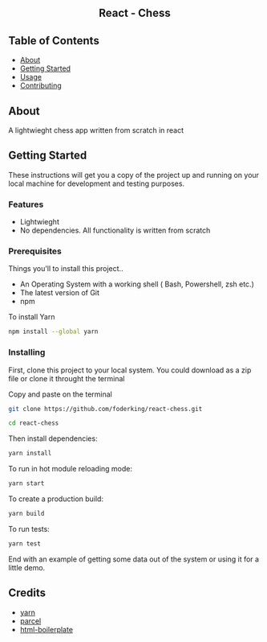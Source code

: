 <h2 align="center">React - Chess</h2>



## Table of Contents

+ [About](#about)
+ [Getting Started](#getting_started)
+ [Usage](#usage)
+ [Contributing](../CONTRIBUTING.md)

## About <a name = "about"></a>

A lightwieght chess app written from scratch in react

## Getting Started <a name = "getting_started"></a>

These instructions will get you a copy of the project up and running on your local machine for development and testing purposes.

### Features

+ Lightwieght
+ No dependencies. All functionality is written from scratch

### Prerequisites

Things you'll to install this project..

+ An Operating System with a working shell ( Bash, Powershell, zsh etc.)
+ The latest version of Git
+ npm

To install Yarn
```sh
npm install --global yarn
```


### Installing

First, clone this project to your local system. You could download as a zip file or clone it throught the terminal

Copy and paste on the terminal

```sh
git clone https://github.com/foderking/react-chess.git

cd react-chess
```

Then install dependencies:

```sh
yarn install
```

To run in hot module reloading mode:

```sh
yarn start
```

To create a production build:

```sh
yarn build
```

To run tests:

```sh
yarn test
```

End with an example of getting some data out of the system or using it for a little demo.
## Credits

+ [yarn](https://classic.yarnpkg.com/en/)
+ [parcel](https://parceljs.org/)
+ [html-boilerplate](https://html5boilerplate.com)
